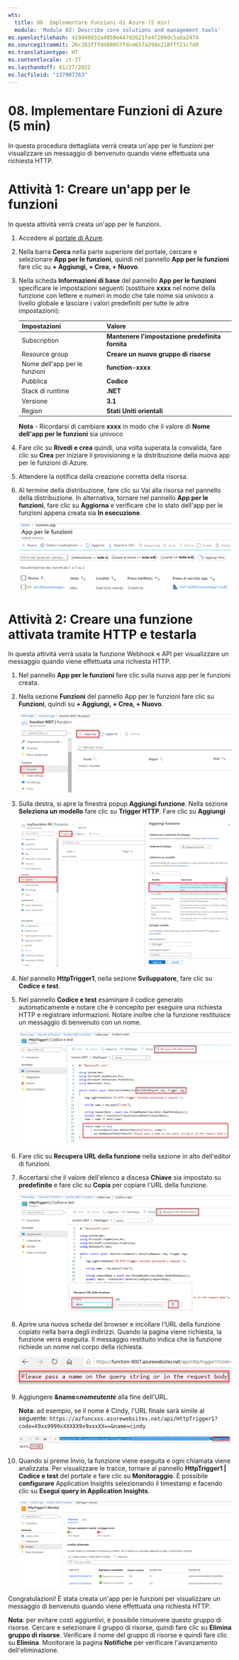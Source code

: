 ```yaml
---
wts:
  title: 08. Implementare Funzioni di Azure (5 min)
  module: 'Module 03: Describe core solutions and management tools'
ms.openlocfilehash: 419d49832a4059e447d2621fe4f209dc5ada2474
ms.sourcegitcommit: 26c283fffdd08057fdce65fa29de218fff21c7d0
ms.translationtype: HT
ms.contentlocale: it-IT
ms.lasthandoff: 01/27/2022
ms.locfileid: "137907763"
---
```

# <a name="08---implement-azure-functions-5-min"></a>08. Implementare Funzioni di Azure (5 min)

In questa procedura dettagliata verrà creata un'app per le funzioni per visualizzare un messaggio di benvenuto quando viene effettuata una richiesta HTTP. 

# <a name="task-1-create-a-function-app"></a>Attività 1: Creare un'app per le funzioni 

In questa attività verrà creata un'app per le funzioni.

1. Accedere al [portale di Azure](https://portal.azure.com).

2. Nella barra **Cerca** nella parte superiore del portale, cercare e selezionare **App per le funzioni**, quindi nel pannello **App per le funzioni** fare clic su **+ Aggiungi, + Crea, + Nuovo**.

3. Nella scheda **Informazioni di base** del pannello **App per le funzioni** specificare le impostazioni seguenti (sostituire **xxxx** nel nome della funzione con lettere e numeri in modo che tale nome sia univoco a livello globale e lasciare i valori predefiniti per tutte le altre impostazioni): 

    | Impostazioni | Valore |
    | -- | --|
    | Subscription | **Mantenere l'impostazione predefinita fornita** |
    | Resource group | **Creare un nuovo gruppo di risorse** |
    | Nome dell'app per le funzioni | **function-xxxx** |
    | Pubblica | **Codice** |
    | Stack di runtime | **.NET** |
    | Versione | **3.1** |
    | Region | **Stati Uniti orientali** |

    **Nota** - Ricordarsi di cambiare **xxxx** in modo che il valore di **Nome dell'app per le funzioni** sia univoco

4. Fare clic su **Rivedi e crea** quindi, una volta superata la convalida, fare clic su **Crea** per iniziare il provisioning e la distribuzione della nuova app per le funzioni di Azure.

5. Attendere la notifica della creazione corretta della risorsa.

6. Al termine della distribuzione, fare clic su Vai alla risorsa nel pannello della distribuzione. In alternativa, tornare nel pannello **App per le funzioni**, fare clic su **Aggiorna** e verificare che lo stato dell'app per le funzioni appena creata sia **In esecuzione**. 

    ![Screenshot della pagina App per le funzioni con la nuova app per le funzioni.](../images/0701.png)

# <a name="task-2-create-a-http-triggered-function-and-test"></a>Attività 2: Creare una funzione attivata tramite HTTP e testarla

In questa attività verrà usata la funzione Webhook e API per visualizzare un messaggio quando viene effettuata una richiesta HTTP. 

1. Nel pannello **App per le funzioni** fare clic sulla nuova app per le funzioni creata. 

2. Nella sezione **Funzioni** del pannello App per le funzioni fare clic su **Funzioni**, quindi su **+ Aggiungi, + Crea, + Nuovo**.

    ![Screenshot del passaggio per la scelta di un ambiente di sviluppo nel riquadro Guida introduttiva di Funzioni di Azure per .NET all'interno del portale di Azure. Gli elementi visualizzati per la creazione di una nuova funzione nel portale sono evidenziati. Gli elementi evidenziati sono il riquadro Funzioni espanso, l'opzione Aggiungi per aggiungere una nuova funzione nel portale e il pulsante Continua.](../images/0702.png)

3. Sulla destra, si apre la finestra popup **Aggiungi funzione**. Nella sezione **Seleziona un modello** fare clic su **Trigger HTTP**. Fare clic su **Aggiungi** 

    ![Screenshot del passaggio per la creazione di una funzione nel riquadro Guida introduttiva di Funzioni di Azure per .NET all'interno del portale di Azure. La scheda Trigger HTTP è evidenziata per illustrare gli elementi visualizzati usati per aggiungere un nuovo webhook a una funzione di Azure.](../images/0702a.png)

4. Nel pannello **HttpTrigger1**, nella sezione **Sviluppatore**, fare clic su **Codice e test**. 

5. Nel pannello **Codice e test** esaminare il codice generato automaticamente e notare che è concepito per eseguire una richiesta HTTP e registrare informazioni. Notare inoltre che la funzione restituisce un messaggio di benvenuto con un nome. 

    ![Screenshot del codice della funzione. Il messaggio di benvenuto è evidenziato.](../images/0704.png)

6. Fare clic su **Recupera URL della funzione** nella sezione in alto dell'editor di funzioni. 

7. Accertarsi che il valore dell'elenco a discesa **Chiave** sia impostato su **predefinito** e fare clic su **Copia** per copiare l'URL della funzione. 

    ![Screenshot del riquadro Recupera URL della funzione all'interno dell'editor di funzioni nel portale di Azure. Gli elementi visualizzati, ossia il pulsante Recupera URL della funzione, l'elenco a discesa Chiave e l'icona Copia URL, sono evidenziati per indicare come ottenere e copiare l'URL della funzione nell'editor di funzioni.](../images/0705.png)

8. Aprire una nuova scheda del browser e incollare l'URL della funzione copiato nella barra degli indirizzi. Quando la pagina viene richiesta, la funzione verrà eseguita. Il messaggio restituito indica che la funzione richiede un nome nel corpo della richiesta.

    ![Screenshot del messaggio che indica di specificare un nome.](../images/0706.png)

9. Aggiungere **&name=*nomeutente*** alla fine dell'URL.

    **Nota**: ad esempio, se il nome è Cindy, l'URL finale sarà simile al seguente: `https://azfuncxxx.azurewebsites.net/api/HttpTrigger1?code=X9xx9999xXXXXX9x9xxxXX==&name=cindy`

    ![Screenshot dell'URL di una funzione evidenziato e un nome utente di esempio aggiunto nella barra degli indirizzi di un Web browser. Anche il messaggio di benvenuto e il nome utente sono evidenziati per illustrare l'output della funzione nella finestra principale del browser.](../images/0707.png)

10. Quando si preme Invio, la funzione viene eseguita e ogni chiamata viene analizzata. Per visualizzare le tracce, tornare al pannello **HttpTrigger1 \| Codice e test** del portale e fare clic su **Monitoraggio**. È possibile **configurare** Application Insights selezionando il timestamp e facendo clic su **Esegui query in Application Insights**.

    ![Screenshot di un log di informazioni sulle tracce generato dall'esecuzione della funzione all'interno dell'editor di funzioni nel portale di Azure.](../images/0709.png) 

Congratulazioni! È stata creata un'app per le funzioni per visualizzare un messaggio di benvenuto quando viene effettuata una richiesta HTTP.  

**Nota**: per evitare costi aggiuntivi, è possibile rimuovere questo gruppo di risorse. Cercare e selezionare il gruppo di risorse, quindi fare clic su **Elimina gruppo di risorse**. Verificare il nome del gruppo di risorse e quindi fare clic su **Elimina**. Monitorare la pagina **Notifiche** per verificare l'avanzamento dell'eliminazione.

